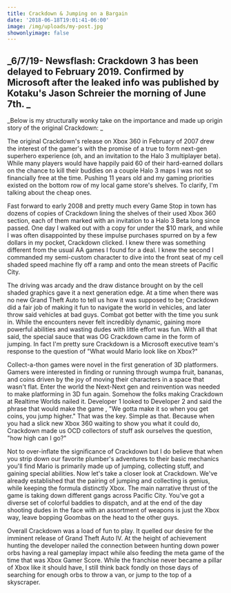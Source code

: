 ```yaml
---
title: Crackdown & Jumping on a Bargain
date: '2018-06-18T19:01:41-06:00'
image: /img/uploads/my-post.jpg
showonlyimage: false
---
```

## _6/7/19- Newsflash: Crackdown 3 has been delayed to February 2019. Confirmed by Microsoft after the leaked info was published by Kotaku's Jason Schreier the morning of June 7th. _

_Below is my structurally wonky take on the importance and made up origin story of the original Crackdown: _

The original Crackdown's release on Xbox 360 in February of 2007 drew the interest of the gamer's with the promise of a true to form next-gen superhero experience (oh, and an invitation to the Halo 3 multiplayer beta). While many players would have happily paid 60 of their hard-earned dollars on the chance to kill their buddies on a couple Halo 3 maps I was not so financially free at the time. Pushing 11 years old and my gaming priorities existed on the bottom row of my local game store's shelves. To clarify, I'm talking about the cheap ones.  

Fast forward to early 2008 and pretty much every Game Stop in town has dozens of copies of Crackdown lining the shelves of their used Xbox 360 section, each of them marked with an invitation to a Halo 3 Beta long since passed. One day I walked out with a copy for under the $10 mark, and while I was often disappointed by these impulse purchases spurred on by a few dollars in my pocket, Crackdown clicked. I knew there was something different from the usual AA games I found for a deal. I knew the second I commanded my semi-custom character to dive into the front seat of my cell shaded speed machine fly off a ramp and onto the mean streets of Pacific City. 

The driving was arcady and the draw distance brought on by the cell shaded graphics gave it a next generation edge. At a time when there was no new Grand Theft Auto to tell us how it was supposed to be; Crackdown did a fair job of making it fun to navigate the world in vehicles, and later throw said vehicles at bad guys. Combat got better with the time you sunk in. While the encounters never felt incredibly dynamic, gaining more powerful abilities and wasting dudes with little effort was fun. With all that said, the special sauce that was OG Crackdown came in the form of jumping. In fact I'm pretty sure Crackdown is a Microsoft executive team's response to the question of "What would Mario look like on Xbox?" 

Collect-a-thon games were novel in the first generation of 3D platformers. Gamers were interested in finding or running through wumpa fruit, bananas, and coins driven by the joy of moving their characters in a space that wasn't flat. Enter the world the Next-Next gen and reinvention was needed to make platforming in 3D fun again. Somehow the folks making Crackdown at Realtime Worlds nailed it. Developer 1 looked to Developer 2 and said the phrase that would make the game , "We gotta make it so when you get coins, you jump higher." That was the key. Simple as that. Because when you had a slick new Xbox 360 waiting to show you what it could do, Crackdown made us OCD collectors of stuff ask ourselves the question, "how high can I go?" 

Not to over-inflate the significance of Crackdown but I do believe that when you strip down our favorite plumber's adventures to their basic mechanics you'll find Mario is primarily made up of jumping, collecting stuff, and gaining special abilities. Now let's take a closer look at Crackdown. We've already established that the pairing of jumping and collecting is genius, while keeping the formula distinctly Xbox. The main narrative thrust of the game is taking down different gangs across Pacific City. You've got a diverse set of colorful baddies to dispatch, and at the end of the day shooting dudes in the face with an assortment of weapons is just the Xbox way, leave bopping Goombas on the head to the other guys. 

Overall Crackdown was a load of fun to play. It quelled our desire for the imminent release of Grand Theft Auto IV. At the height of achievement hunting the developer nailed the connection between hunting down power orbs having a real gameplay impact while also feeding the meta game of the time that was Xbox Gamer Score. While the franchise never became a pillar of Xbox like it should have, I still think back fondly on those days of searching for enough orbs to throw a van, or jump to the top of a skyscraper.
